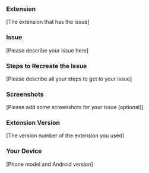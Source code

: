 ### Extension
[The extension that has the issue]

### Issue
[Please describe your issue here]

### Steps to Recreate the Issue
[Please describe all your steps to get to your issue]

### Screenshots
[Please add some screenshots for your issue  (optional)]

### Extension Version
[The version number of the extension you used]

### Your Device
[Phone model and Android version]
